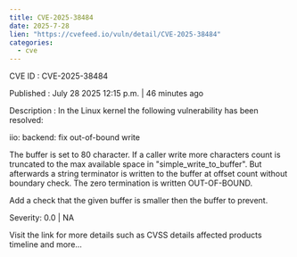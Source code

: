 ```yaml
--- 
title: CVE-2025-38484
date: 2025-7-28
lien: "https://cvefeed.io/vuln/detail/CVE-2025-38484"
categories:
  - cve
---
```


CVE ID : CVE-2025-38484

Published :  July 28
2025
12:15 p.m. | 46 minutes ago

Description : In the Linux kernel
the following vulnerability has been resolved:

iio: backend: fix out-of-bound write

The buffer is set to 80 character. If a caller write more characters
count is truncated to the max available space in "simple_write_to_buffer".
But afterwards a string terminator is written to the buffer at offset count
without boundary check. The zero termination is written OUT-OF-BOUND.

Add a check that the given buffer is smaller then the buffer to prevent.

Severity: 0.0 | NA

Visit the link for more details
such as CVSS details
affected products
timeline
and more...
